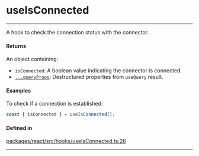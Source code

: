 # useIsConnected
---

A hook to check the connection status with the connector.

#### Returns

An object containing:
- `isConnected`: A boolean value indicating the connector is connected.
- [`...queryProps`](https://tanstack.com/query/latest/docs/framework/react/reference/useQuery): Destructured properties from `useQuery` result.

#### Examples

To check if a connection is established:
```ts
const { isConnected } = useIsConnected();
```

#### Defined in
[packages/react/src/hooks/useIsConnected.ts:26](https://github.com/fuellabs/fuel-connectors/blob/main/packages/react/src/hooks/useIsConnected.ts#L26)

___
